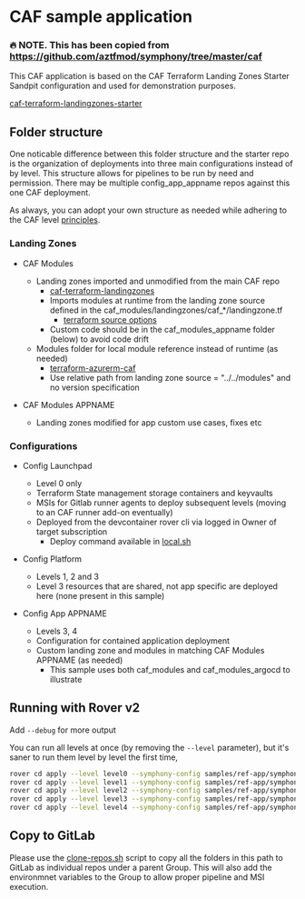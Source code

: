 # CAF sample application

### 🔥 NOTE. This has been copied from https://github.com/aztfmod/symphony/tree/master/caf

This CAF application is based on the CAF Terraform Landing Zones Starter Sandpit configuration and used for demonstration purposes.

[caf-terraform-landingzones-starter](https://github.com/Azure/caf-terraform-landingzones-starter/tree/starter/configuration/sandpit)

## Folder structure

One noticable difference between this folder structure and the starter repo is the organization of deployments into three main configurations instead of by level. This structure allows for pipelines to be run by need and permission. There may be multiple config_app_appname repos against this one CAF deployment.

As always, you can adopt your own structure as needed while adhering to the CAF level [principles](https://docs.microsoft.com/en-us/azure/cloud-adoption-framework/).

### Landing Zones

- CAF Modules
  - Landing zones imported and unmodified from the main CAF repo
    - [caf-terraform-landingzones](https://github.com/Azure/caf-terraform-landingzones)
    - Imports modules at runtime from the landing zone source defined in the caf_modules/landingzones/caf_*/landingzone.tf
      - [terraform source options](https://www.terraform.io/docs/language/modules/sources.html)
    - Custom code should be in the caf_modules_appname folder (below) to avoid code drift
  - Modules folder for local module reference instead of runtime (as needed)
    - [terraform-azurerm-caf](https://github.com/aztfmod/terraform-azurerm-caf)
    - Use relative path from landing zone source = "../../modules" and no version specification

- CAF Modules APPNAME
  - Landing zones modified for app custom use cases, fixes etc

### Configurations

- Config Launchpad
  - Level 0 only
  - Terraform State management storage containers and keyvaults
  - MSIs for Gitlab runner agents to deploy subsequent levels (moving to an CAF runner add-on eventually)
  - Deployed from the devcontainer rover cli via logged in Owner of target subscription
    - Deploy command available in [local.sh](./local.sh)

- Config Platform
  - Levels 1, 2 and 3
  - Level 3 resources that are shared, not app specific are deployed here (none present in this sample)

- Config App APPNAME
  - Levels 3, 4
  - Configuration for contained application deployment
  - Custom landing zone and modules in matching CAF Modules APPNAME (as needed)
    - This sample uses both caf_modules and caf_modules_argocd to illustrate

## Running with Rover v2

Add `--debug` for more output

You can run all levels at once (by removing the `--level` parameter), but it's saner to run them level by level the first time, 

```bash
rover cd apply --level level0 --symphony-config samples/ref-app/symphony.yml
rover cd apply --level level1 --symphony-config samples/ref-app/symphony.yml
rover cd apply --level level2 --symphony-config samples/ref-app/symphony.yml
rover cd apply --level level3 --symphony-config samples/ref-app/symphony.yml
rover cd apply --level level4 --symphony-config samples/ref-app/symphony.yml
```

## Copy to GitLab
Please use the [clone-repos.sh](../scripts/utils/README.md) script to copy all the folders in this path to GitLab as individual repos under a parent Group. This will also add the environmnet variables to the Group to allow proper pipeline and MSI execution.
